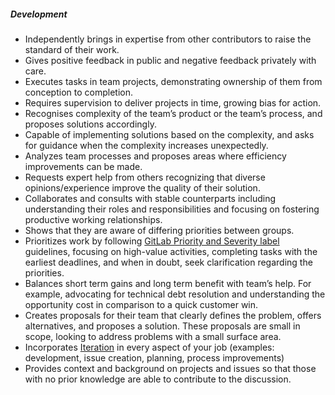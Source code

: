 ##### Development
* Independently brings in expertise from other contributors to raise the standard of their work.
* Gives positive feedback in public and negative feedback privately with care.
* Executes tasks in team projects, demonstrating ownership of them from conception to completion.
* Requires supervision to deliver projects in time, growing bias for action.
* Recognises complexity of the team’s product or the team’s process, and proposes solutions accordingly.
* Capable of implementing solutions based on the complexity, and asks for guidance when the complexity increases unexpectedly.
* Analyzes team processes and proposes areas where efficiency improvements can be made.
* Requests expert help from others recognizing that diverse opinions/experience improve the quality of their solution.
* Collaborates and consults with stable counterparts including understanding their roles and responsibilities and focusing on fostering productive working relationships.
* Shows that they are aware of differing priorities between groups.
* Prioritizes work by following [GitLab Priority and Severity label](/handbook/engineering/infrastructure/engineering-productivity/issue-triage/#priority) guidelines, focusing on high-value activities, completing tasks with the earliest deadlines, and when in doubt, seek clarification regarding the priorities.
* Balances short term gains and long term benefit with team’s help. For example, advocating for technical debt resolution and understanding the opportunity cost in comparison to a quick customer win.
* Creates proposals for their team that clearly defines the problem, offers alternatives, and proposes a solution. These proposals are small in scope, looking to address problems with a small surface area.
* Incorporates [Iteration](/handbook/values/#iteration) in every aspect of your job (examples: development, issue creation, planning, process improvements)
* Provides context and background on projects and issues so that those with no prior knowledge are able to contribute to the discussion.
